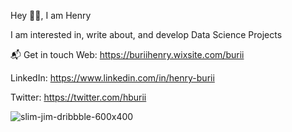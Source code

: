 Hey 👋🏻, I am Henry

 I am interested in, write about, and develop Data Science Projects

 📬 Get in touch
Web: https://buriihenry.wixsite.com/burii                             

LinkedIn: https://www.linkedin.com/in/henry-burii

Twitter: https://twitter.com/hburii

![slim-jim-_dribbble_-_600x400_](https://user-images.githubusercontent.com/19470424/124121903-21a30b80-da7e-11eb-892d-5119c344675c.gif) 
